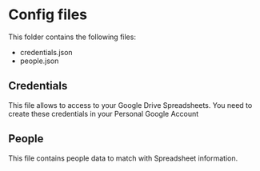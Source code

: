 # Config files

This folder contains the following files:
- credentials.json
- people.json

## Credentials

This file allows to access to your Google Drive Spreadsheets. You need to create these credentials in your Personal Google Account

## People

This file contains people data to match with Spreadsheet information.